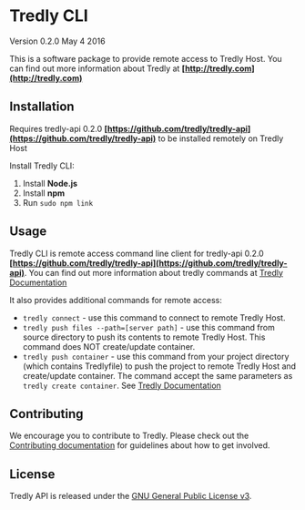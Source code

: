 # Tredly CLI

Version 0.2.0
May 4 2016

This is a software package to provide remote access to Tredly Host. You can find out more information about Tredly at **[http://tredly.com](http://tredly.com)**

## Installation

Requires tredly-api 0.2.0 **[https://github.com/tredly/tredly-api](https://github.com/tredly/tredly-api)** to be installed remotely on Tredly Host

Install Tredly CLI:

1. Install **Node.js**
2. Install **npm**
3. Run `sudo npm link`

## Usage

Tredly CLI is remote access command line client for tredly-api 0.2.0 **[https://github.com/tredly/tredly-api](https://github.com/tredly/tredly-api)**. You can find out more information about tredly commands at [Tredly Documentation](https://github.com/tredly/tredly-host/blob/master/README.md)

It also provides additional commands for remote access:

- `tredly connect` - use this command to connect to remote Tredly Host.
- `tredly push files --path=[server path]` - use this command from source directory to push its contents to remote Tredly Host. This command does NOT create/update container.
- `tredly push container` - use this command from your project directory (which contains Tredlyfile) to push the project to remote Tredly Host and create/update container. The command accept the same parameters as `tredly create container`. See [Tredly Documentation](https://github.com/tredly/tredly-host/blob/master/README.md)


## Contributing

We encourage you to contribute to Tredly. Please check out the [Contributing documentation](https://github.com/tredly/tredly-cli/blob/master/CONTRIBUTING.md) for guidelines about how to get involved.

## License

Tredly API is released under the [GNU General Public License v3](http://www.gnu.org/licenses/gpl-3.0.en.html).

